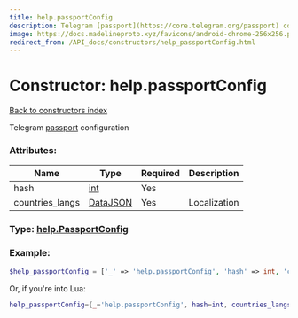 ```yaml
---
title: help.passportConfig
description: Telegram [passport](https://core.telegram.org/passport) configuration
image: https://docs.madelineproto.xyz/favicons/android-chrome-256x256.png
redirect_from: /API_docs/constructors/help_passportConfig.html
---
```

# Constructor: help.passportConfig  
[Back to constructors index](index.md)



Telegram [passport](https://core.telegram.org/passport) configuration

### Attributes:

| Name     |    Type       | Required | Description |
|----------|---------------|----------|-------------|
|hash|[int](../types/int.md) | Yes|
|countries\_langs|[DataJSON](../types/DataJSON.md) | Yes|Localization|



### Type: [help.PassportConfig](../types/help.PassportConfig.md)


### Example:

```php
$help_passportConfig = ['_' => 'help.passportConfig', 'hash' => int, 'countries_langs' => DataJSON];
```  


Or, if you're into Lua:

```lua
help_passportConfig={_='help.passportConfig', hash=int, countries_langs=DataJSON}

```


